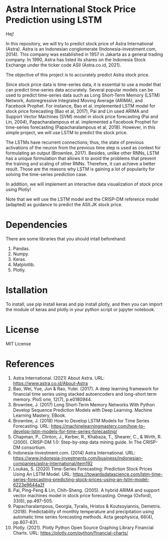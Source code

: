 # Astra International Stock Price Prediction using LSTM
Hej!

In this repository, we will try to predict stock price of Astra International (Astra). Astra is an Indonesian conglomerate (Indonesia-investment.com, 2014). This company was established in 1957 in Jakarta as a general trading company. In 1990, Astra has listed its shares on the Indonesia Stock Exchange under the ticker code ASII (Astra.co.id, 2021).

The objective of this project is to accurately predict Astra stock price.

Since stock price data is time-series data, it is essential to use a model that can predict time-series data accurately. Several popular models can be used to predict time-series data such as Long Short-Term Memory (LSTM) Network, Autoregressive Integrated Moving Average (ARIMA), and Facebook Prophet. For instance, Bao et al. implemented LSTM model for stock price forecasting (Bao et al, 2017), Pai and Lin used ARIMA and Support Vector Machines (SVM) model in stock price forecasting (Pai and Lin, 2004), Papacharalampous et al. implemented a Facebook Prophet for time-series forecasting (Papacharalampous et al, 2018). However, in this simple project, we will use LSTM to predict the stock price.

The LSTMs have recurrent connections; thus, the state of previous activations of the neuron from the previous time step is used as context for formulating an output (Brownlee, 2017). Besides, unlike other RNNs, LSTM has a unique formulation that allows it to avoid the problems that prevent the training and scaling of other RNNs. Therefore, it can achieve a better result. Those are the reasons why LSTM is gaining a lot of popularity for solving the time-series prediction case.

In addition, we will implement an interactive data visualization of stock price using Plotly! 

Note that we will use the LSTM model and the CRISP-DM reference model (adapted) as guidance to predict the ASII.JK stock price.


# Dependencies
There are some libraries that you should intall beforehand:
1. Pandas.
2. Numpy.
3. Keras.
4. Matplotlib.
5. Plotly.

# Istallation
To install, use pip install keras and pip install plotly, and then you can import the module of keras and plotly in your python script or jupyter notebook.

# License
MIT License

# References
1. Astra International. (2021) About Astra. URL: https://www.astra.co.id/About-Astra
2. Bao, Wei, Yue, Jun & Rao, Yulei. (2017). A deep learning framework for financial time series using stacked autoencoders and long-short term memory. PloS one, 12(7), p.e0180944.
3. Brownlee, J. (2017) Long Short-Term Memory Networks With Python Develop Sequence Prediction Models with Deep Learning. Machine Learning Mastery, EBook.
4. Brownlee, J. (2018) How to Develop LSTM Models for Time Series Forecasting. URL: https://machinelearningmastery.com/how-to-develop-lstm-models-for-time-series-forecasting/
5. Chapman, P., Clinton, J., Kerber, R., Khabaza, T., Shearer, C., & Wirth, R. (2000). CRISP-DM 1.0: Step-by-step data mining guide. In The CRISP-DM consortium.
6. Indonesia-Investment.com. (2014) Astra International. URL: https://www.indonesia-investments.com/business/indonesian-companies/astra-international/item192
7. Loukas, S. (2020) Time-Series Forecasting: Prediction Stock Prices Using An LSTM Model. URL: https://towardsdatascience.com/lstm-time-series-forecasting-predicting-stock-prices-using-an-lstm-model-6223e9644a2f
8. Pai, Ping-Feng & Lin, Chih-Sheng. (2005). A hybrid ARIMA and support vector machines model in stock price forecasting. Omega (Oxford), 33(6), pp.497–505.
9. Papacharalampous, Georgia, Tyralis, Hristos & Koutsoyiannis, Demetris. (2018). Predictability of monthly temperature and precipitation using automatic time series forecasting methods. Acta geophysica, 66(4), pp.807–831.
10. Plotly. (2021). Plotly Python Open Source Graphing Library Financial Charts. URL: https://plotly.com/python/financial-charts/

